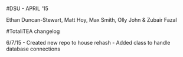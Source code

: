 #DSU - APRIL '15

Ethan Duncan-Stewart,  Matt Hoy,  Max Smith,  Olly John  &  Zubair Fazal


#TotaliTEA changelog

6/7/15 
    - Created new repo to house rehash
    - Added class to handle database connections

